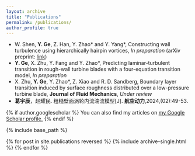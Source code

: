 ```yaml
---
layout: archive
title: "Publications"
permalink: /publications/
author_profile: true
---
```


- W. Shen, **Y. Ge**, Z. Han, Y. Zhao\* and Y. Yang\*, Constructing wall turbulence using hierarchically hairpin vortices, *In preparation* (arXiv preprint: <a href="https://arxiv.org/abs/2504.06761" target="_blank">link</a>)
- **Y. Ge**, X. Zhu, Y. Fang and Y. Zhao\*, Predicting laminar-turbulent transition in rough-wall turbine blades with a four-equation transition model, *In preparation*
- X. Zhu, **Y. Ge**, Y. Zhao\*, Z. Xiao and R. D. Sandberg, Boundary layer transition induced by surface roughness distributed over a low-pressure turbine blade, **Journal of Fluid Mechanics**, *Under review*
- **葛宇辰**，赵耀民. 粗糙壁面涡轮内流湍流模型[J]. **航空动力**,2024,(02):49-53.

<!-- <div class="pub-entry">
  <img src="{{ '/images/mstile-144x144.png' | relative_url }}" alt="Rough turbine model" class="pub-img">

  <div class="pub-info">
    <h2>葛宇辰，赵耀民. 粗糙壁面涡轮内流湍流模型[J]. 航空动力, 2024, (02):49-53</h2>
    <p>
      <a href="{{ page.paperurl }}" class="btn btn-primary">📄 下载论文</a>
    </p>
  </div>
</div> -->

{% if author.googlescholar %}
  You can also find my articles on <u><a href="{{author.googlescholar}}">my Google Scholar profile</a>.</u>
{% endif %}

{% include base_path %}

{% for post in site.publications reversed %}
  {% include archive-single.html %}
{% endfor %}
